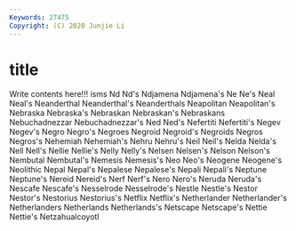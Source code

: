 ```yaml
---
Keywords: 27475
Copyright: (C) 2020 Junjie Li
---
```


# title

Write contents here!!!
isms
Nd 
Nd's 
Ndjamena 
Ndjamena's 
Ne 
Ne's 
Neal 
Neal's 
Neanderthal 
Neanderthal's
Neanderthals 
Neapolitan 
Neapolitan's 
Nebraska 
Nebraska's 
Nebraskan 
Nebraskan's 
Nebraskans 
Nebuchadnezzar 
Nebuchadnezzar's
Ned 
Ned's 
Nefertiti 
Nefertiti's 
Negev 
Negev's 
Negro 
Negro's 
Negroes 
Negroid
Negroid's 
Negroids 
Negros 
Negros's 
Nehemiah 
Nehemiah's 
Nehru 
Nehru's 
Neil 
Neil's
Nelda 
Nelda's 
Nell 
Nell's 
Nellie 
Nellie's 
Nelly 
Nelly's 
Nelsen 
Nelsen's
Nelson 
Nelson's 
Nembutal 
Nembutal's 
Nemesis 
Nemesis's 
Neo 
Neo's 
Neogene 
Neogene's
Neolithic 
Nepal 
Nepal's 
Nepalese 
Nepalese's 
Nepali 
Nepali's 
Neptune 
Neptune's 
Nereid
Nereid's 
Nerf 
Nerf's 
Nero 
Nero's 
Neruda 
Neruda's 
Nescafe 
Nescafe's 
Nesselrode
Nesselrode's 
Nestle 
Nestle's 
Nestor 
Nestor's 
Nestorius 
Nestorius's 
Netflix 
Netflix's 
Netherlander
Netherlander's 
Netherlanders 
Netherlands 
Netherlands's 
Netscape 
Netscape's 
Nettie 
Nettie's 
Netzahualcoyotl 
